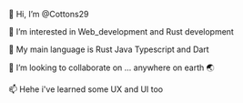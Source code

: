 👋 Hi, I’m @Cottons29

👀 I’m interested in Web_development and Rust development

🌱 My main language is Rust Java Typescript and Dart

💞️ I’m looking to collaborate on ... anywhere on earth 🌏

📫 Hehe i've learned some UX and UI too

<!---
Cottons29/Cottons29 is a ✨ special ✨ repository because its `README.md` (this file) appears on your GitHub profile.
You can click the Preview link to take a look at your changes.
--->
